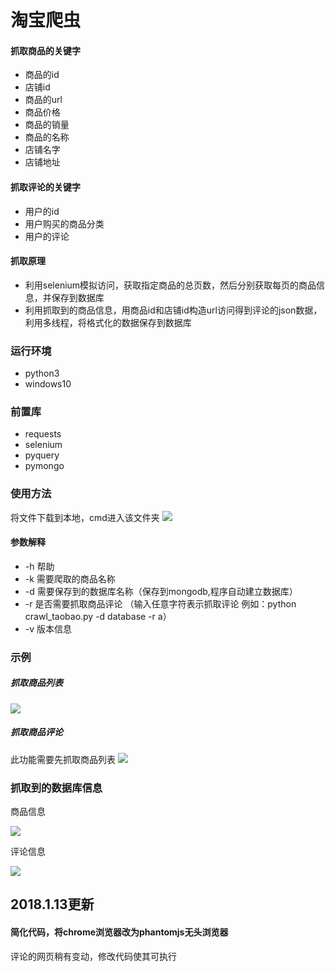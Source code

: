 # 淘宝爬虫

#### 抓取商品的关键字
* 商品的id
* 店铺id
* 商品的url
* 商品价格
* 商品的销量
* 商品的名称
* 店铺名字
* 店铺地址


#### 抓取评论的关键字
* 用户的id
* 用户购买的商品分类
* 用户的评论


#### 抓取原理
* 利用selenium模拟访问，获取指定商品的总页数，然后分别获取每页的商品信息，并保存到数据库
* 利用抓取到的商品信息，用商品id和店铺id构造url访问得到评论的json数据，利用多线程，将格式化的数据保存到数据库

### 运行环境
* python3
* windows10

### 前置库
* requests
* selenium
* pyquery
* pymongo

### 使用方法
将文件下载到本地，cmd进入该文件夹
![](https://github.com/blackAndrechen/taobao_crawled/blob/master/picture/1.PNG)



#### 参数解释
* -h 帮助
* -k 需要爬取的商品名称
* -d 需要保存到的数据库名称（保存到mongodb,程序自动建立数据库）
* -r 是否需要抓取商品评论 （输入任意字符表示抓取评论 例如：python crawl_taobao.py -d database -r a）
* -v 版本信息


### 示例
##### 抓取商品列表

![](https://github.com/blackAndrechen/taobao_crawled/blob/master/picture/2.PNG)

##### 抓取商品评论

此功能需要先抓取商品列表
![](https://github.com/blackAndrechen/taobao_crawled/blob/master/picture/4.PNG)

### 抓取到的数据库信息
商品信息

![](https://github.com/blackAndrechen/taobao_crawled/blob/master/picture/3.PNG)

评论信息

![](https://github.com/blackAndrechen/taobao_crawled/blob/master/picture/5.PNG)

## 2018.1.13更新


#### 简化代码，将chrome浏览器改为phantomjs无头浏览器


评论的网页稍有变动，修改代码使其可执行